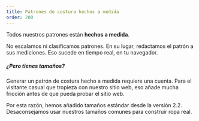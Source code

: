 ```yaml
---
title: Patrones de costura hechos a medida
order: 200
---
```


Todos nuestros patrones están **hechos a medida**.

No escalamos ni clasificamos patrones. En su lugar, redactamos el patrón a sus mediciones. Eso sucede en tiempo real, en tu navegador.

<Note>

##### ¿Pero tienes tamaños?

Generar un patrón de costura hecho a medida requiere una cuenta.
Para el visitante casual que tropieza con nuestro sitio web, eso
añade mucha fricción antes de que pueda probar el sitio web.

Por esta razón, hemos añadido tamaños estándar desde la versión 2.2.\
Desaconsejamos usar nuestros tamaños comunes para construir ropa real.

</Note>
